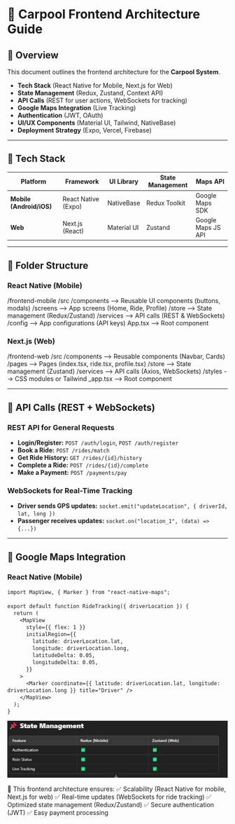 # 🎨 Carpool Frontend Architecture Guide

## 📌 Overview  
This document outlines the frontend architecture for the **Carpool System**.
- **Tech Stack** (React Native for Mobile, Next.js for Web)  
- **State Management** (Redux, Zustand, Context API)  
- **API Calls** (REST for user actions, WebSockets for tracking)  
- **Google Maps Integration** (Live Tracking)  
- **Authentication** (JWT, OAuth)  
- **UI/UX Components** (Material UI, Tailwind, NativeBase)  
- **Deployment Strategy** (Expo, Vercel, Firebase)  

---

## **📌 Tech Stack**
| Platform | Framework | UI Library | State Management | Maps API |
|----------|----------|------------|-----------------|---------|
| **Mobile (Android/iOS)** | React Native (Expo) | NativeBase | Redux Toolkit | Google Maps SDK |
| **Web** | Next.js (React) | Material UI | Zustand | Google Maps JS API |

---

## **📌 Folder Structure**
### **React Native (Mobile)**

/frontend-mobile /src /components --> Reusable UI components (buttons, modals) /screens --> App screens (Home, Ride, Profile) /store --> State management (Redux/Zustand) /services --> API calls (REST & WebSockets) /config --> App configurations (API keys) App.tsx --> Root component


### **Next.js (Web)**

/frontend-web /src /components --> Reusable components (Navbar, Cards) /pages --> Pages (index.tsx, ride.tsx, profile.tsx) /store --> State management (Zustand) /services --> API calls (Axios, WebSockets) /styles --> CSS modules or Tailwind _app.tsx --> Root component


---

## **📌 API Calls (REST + WebSockets)**
### **REST API for General Requests**
- **Login/Register:** `POST /auth/login`, `POST /auth/register`
- **Book a Ride:** `POST /rides/match`
- **Get Ride History:** `GET /rides/{id}/history`
- **Complete a Ride:** `POST /rides/{id}/complete`
- **Make a Payment:** `POST /payments/pay`

### **WebSockets for Real-Time Tracking**
- **Driver sends GPS updates:** `socket.emit("updateLocation", { driverId, lat, long })`
- **Passenger receives updates:** `socket.on("location_1", (data) => {...})`

---

## **📌 Google Maps Integration**
### **React Native (Mobile)**
```tsx
import MapView, { Marker } from "react-native-maps";

export default function RideTracking({ driverLocation }) {
  return (
    <MapView
      style={{ flex: 1 }}
      initialRegion={{
        latitude: driverLocation.lat,
        longitude: driverLocation.long,
        latitudeDelta: 0.05,
        longitudeDelta: 0.05,
      }}
    >
      <Marker coordinate={{ latitude: driverLocation.lat, longitude: driverLocation.long }} title="Driver" />
    </MapView>
  );
}

```

![State Management](image-1.png)


🚀 This frontend architecture ensures:
✅ Scalability (React Native for mobile, Next.js for web)
✅ Real-time updates (WebSockets for ride tracking)
✅ Optimized state management (Redux/Zustand)
✅ Secure authentication (JWT)
✅ Easy payment processing 